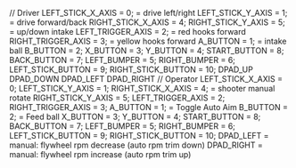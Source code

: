 // Driver
    LEFT_STICK_X_AXIS = 0; = drive left/right
    LEFT_STICK_Y_AXIS = 1; = drive forward/back
    RIGHT_STICK_X_AXIS = 4;
    RIGHT_STICK_Y_AXIS = 5; = up/down intake
    LEFT_TRIGGER_AXIS = 2; = red hooks forward
    RIGHT_TRIGGER_AXIS = 3; = yellow hooks forward
    A_BUTTON = 1; = intake ball
    B_BUTTON = 2;
    X_BUTTON = 3;
    Y_BUTTON = 4;
    START_BUTTON = 8;
    BACK_BUTTON = 7;
    LEFT_BUMPER = 5;
    RIGHT_BUMPER = 6;
    LEFT_STICK_BUTTON = 9;
    RIGHT_STICK_BUTTON = 10;
    DPAD_UP
    DPAD_DOWN
    DPAD_LEFT
    DPAD_RIGHT
// Operator
    LEFT_STICK_X_AXIS = 0;
    LEFT_STICK_Y_AXIS = 1;
    RIGHT_STICK_X_AXIS = 4; = shooter manual rotate
    RIGHT_STICK_Y_AXIS = 5;
    LEFT_TRIGGER_AXIS = 2;
    RIGHT_TRIGGER_AXIS = 3;
    A_BUTTON = 1; = Toggle Auto Aim
    B_BUTTON = 2; = Feed ball
    X_BUTTON = 3;
    Y_BUTTON = 4;
    START_BUTTON = 8;
    BACK_BUTTON = 7;
    LEFT_BUMPER = 5;
    RIGHT_BUMPER = 6;
    LEFT_STICK_BUTTON = 9;
    RIGHT_STICK_BUTTON = 10;
    DPAD_LEFT = manual: flywheel rpm decrease (auto rpm trim down)
    DPAD_RIGHT = manual: flywheel rpm increase (auto rpm trim up)